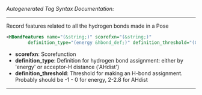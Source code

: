 <!-- THIS IS AN AUTOGENERATED FILE: Don't edit it directly, instead change the schema definition in the code itself. -->

_Autogenerated Tag Syntax Documentation:_

---
Record features related to all the hydrogen bonds made in a Pose

```xml
<HBondFeatures name="(&string;)" scorefxn="(&string;)"
        definition_type="(energy &hbond_def;)" definition_threshold="(0 &real;)" />
```

-   **scorefxn**: Scorefunction
-   **definition_type**: Definition for hydrogen bond assignment: either by 'energy' or acceptor-H distance ('AHdist')
-   **definition_threshold**: Threshold for making an H-bond assignment. Probably should be -1 - 0 for energy, 2-2.8 for AHdist

---
